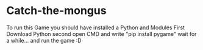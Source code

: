 # Catch-the-mongus
To run this Game you should have installed a Python and Modules
First Download Python 
second open CMD and write "pip install pygame"
wait for a while... 
and run the game :D
